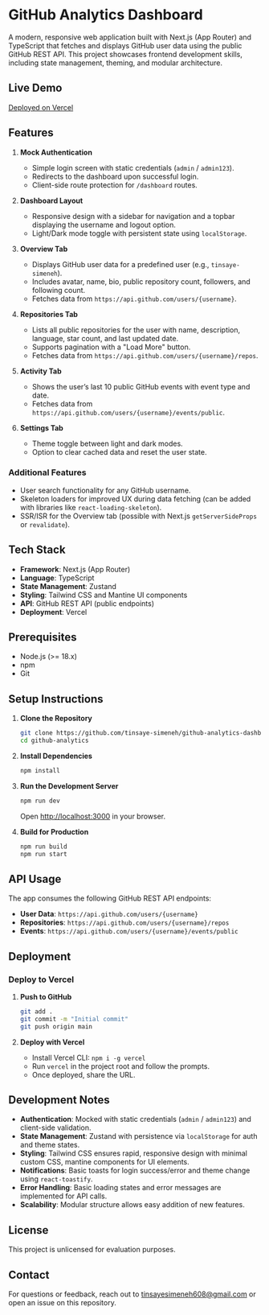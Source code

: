 # GitHub Analytics Dashboard

A modern, responsive web application built with Next.js (App Router) and TypeScript that fetches and displays GitHub user data using the public GitHub REST API. This project showcases frontend development skills, including state management, theming, and modular architecture.

## Live Demo

[Deployed on Vercel](https://github-analytics-blue.vercel.app/)

## Features

1. **Mock Authentication**

   - Simple login screen with static credentials (`admin` / `admin123`).
   - Redirects to the dashboard upon successful login.
   - Client-side route protection for `/dashboard` routes.

2. **Dashboard Layout**

   - Responsive design with a sidebar for navigation and a topbar displaying the username and logout option.
   - Light/Dark mode toggle with persistent state using `localStorage`.

3. **Overview Tab**

   - Displays GitHub user data for a predefined user (e.g., `tinsaye-simeneh`).
   - Includes avatar, name, bio, public repository count, followers, and following count.
   - Fetches data from `https://api.github.com/users/{username}`.

4. **Repositories Tab**

   - Lists all public repositories for the user with name, description, language, star count, and last updated date.
   - Supports pagination with a "Load More" button.
   - Fetches data from `https://api.github.com/users/{username}/repos`.

5. **Activity Tab**

   - Shows the user’s last 10 public GitHub events with event type and date.
   - Fetches data from `https://api.github.com/users/{username}/events/public`.

6. **Settings Tab**
   - Theme toggle between light and dark modes.
   - Option to clear cached data and reset the user state.

### Additional Features

- User search functionality for any GitHub username.
- Skeleton loaders for improved UX during data fetching (can be added with libraries like `react-loading-skeleton`).
- SSR/ISR for the Overview tab (possible with Next.js `getServerSideProps` or `revalidate`).

## Tech Stack

- **Framework**: Next.js (App Router)
- **Language**: TypeScript
- **State Management**: Zustand
- **Styling**: Tailwind CSS and Mantine UI components
- **API**: GitHub REST API (public endpoints)
- **Deployment**: Vercel

## Prerequisites

- Node.js (>= 18.x)
- npm
- Git

## Setup Instructions

1. **Clone the Repository**

   ```bash
   git clone https://github.com/tinsaye-simeneh/github-analytics-dashboard.git
   cd github-analytics
   ```

2. **Install Dependencies**

   ```bash
   npm install
   ```

3. **Run the Development Server**

   ```bash
   npm run dev
   ```

   Open [http://localhost:3000](http://localhost:3000) in your browser.

4. **Build for Production**
   ```bash
   npm run build
   npm run start
   ```

## API Usage

The app consumes the following GitHub REST API endpoints:

- **User Data**: `https://api.github.com/users/{username}`
- **Repositories**: `https://api.github.com/users/{username}/repos`
- **Events**: `https://api.github.com/users/{username}/events/public`

## Deployment

### Deploy to Vercel

1. **Push to GitHub**

   ```bash
   git add .
   git commit -m "Initial commit"
   git push origin main
   ```

2. **Deploy with Vercel**
   - Install Vercel CLI: `npm i -g vercel`
   - Run `vercel` in the project root and follow the prompts.
   - Once deployed, share the URL.

## Development Notes

- **Authentication**: Mocked with static credentials (`admin` / `admin123`) and client-side validation.
- **State Management**: Zustand with persistence via `localStorage` for auth and theme states.
- **Styling**: Tailwind CSS ensures rapid, responsive design with minimal custom CSS, mantine components for UI elements.
- **Notifications**: Basic toasts for login success/error and theme change using `react-toastify`.
- **Error Handling**: Basic loading states and error messages are implemented for API calls.
- **Scalability**: Modular structure allows easy addition of new features.

## License

This project is unlicensed for evaluation purposes.

## Contact

For questions or feedback, reach out to [tinsayesimeneh608@gmail.com](mailto:tinsayesimeneh608@gmail.com) or open an issue on this repository.
